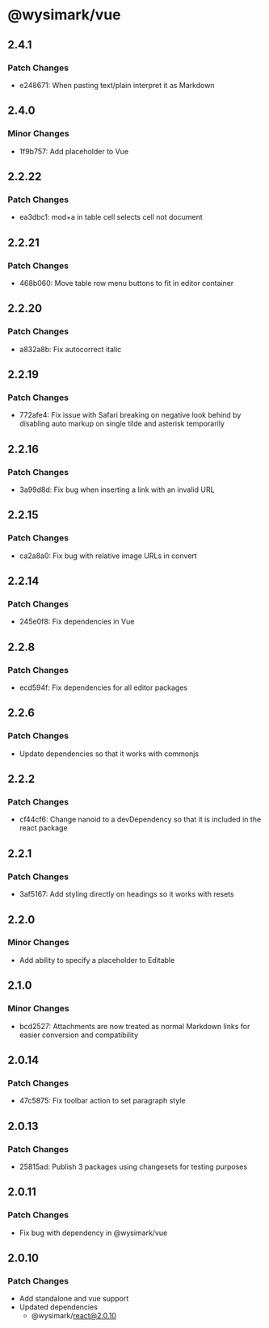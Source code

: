# @wysimark/vue

## 2.4.1

### Patch Changes

- e248671: When pasting text/plain interpret it as Markdown

## 2.4.0

### Minor Changes

- 1f9b757: Add placeholder to Vue

## 2.2.22

### Patch Changes

- ea3dbc1: mod+a in table cell selects cell not document

## 2.2.21

### Patch Changes

- 468b060: Move table row menu buttons to fit in editor container

## 2.2.20

### Patch Changes

- a832a8b: Fix autocorrect italic

## 2.2.19

### Patch Changes

- 772afe4: Fix issue with Safari breaking on negative look behind by disabling auto markup on single tilde and asterisk temporarily

## 2.2.16

### Patch Changes

- 3a99d8d: Fix bug when inserting a link with an invalid URL

## 2.2.15

### Patch Changes

- ca2a8a0: Fix bug with relative image URLs in convert

## 2.2.14

### Patch Changes

- 245e0f8: Fix dependencies in Vue

## 2.2.8

### Patch Changes

- ecd594f: Fix dependencies for all editor packages

## 2.2.6

### Patch Changes

- Update dependencies so that it works with commonjs

## 2.2.2

### Patch Changes

- cf44cf6: Change nanoid to a devDependency so that it is included in the react package

## 2.2.1

### Patch Changes

- 3af5167: Add styling directly on headings so it works with resets

## 2.2.0

### Minor Changes

- Add ability to specify a placeholder to Editable

## 2.1.0

### Minor Changes

- bcd2527: Attachments are now treated as normal Markdown links for easier conversion and compatibility

## 2.0.14

### Patch Changes

- 47c5875: Fix toolbar action to set paragraph style

## 2.0.13

### Patch Changes

- 25815ad: Publish 3 packages using changesets for testing purposes

## 2.0.11

### Patch Changes

- Fix bug with dependency in @wysimark/vue

## 2.0.10

### Patch Changes

- Add standalone and vue support
- Updated dependencies
  - @wysimark/react@2.0.10
